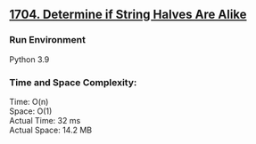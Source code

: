 ## [1704. Determine if String Halves Are Alike](https://leetcode.com/problems/determine-if-string-halves-are-alike/)

### Run Environment
Python 3.9

### Time and Space Complexity:
Time: O(n)  
Space: O(1)  
Actual Time: 32 ms  
Actual Space: 14.2 MB
